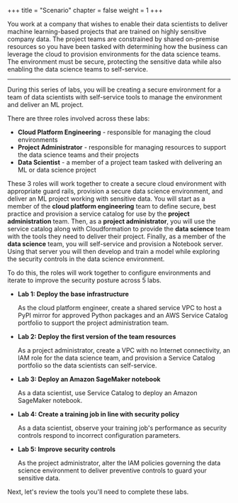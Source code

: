 +++
title = "Scenario"
chapter = false
weight = 1
+++

You work at a company that wishes to enable their data scientists to deliver machine learning-based projects that are trained on highly sensitive company data.  The project teams are constrained by shared on-premise resources so you have been tasked with determining how the business can leverage the cloud to provision environments for the data science teams.  The environment must be secure, protecting the sensitive data while also enabling the data science teams to self-service.

---

During this series of labs, you will be creating a secure environment for a team of data scientists with self-service tools to manage the environment and deliver an ML project.

There are three roles involved across these labs:

 - **Cloud Platform Engineering** - responsible for managing the cloud environments 
 - **Project Administrator** - responsible for managing resources to support the data science teams and their projects
 - **Data Scientist** - a member of a project team tasked with delivering an ML or data science project

These 3 roles will work together to create a secure cloud environment with appropriate guard rails, provision a secure data science environment, and deliver an ML project working with sensitive data.  You will start as a member of the **cloud platform engineering** team to define secure, best practice and provision a service catalog for use by the **project administration** team.  Then, as a **project administrator**, you will use the service catalog along with Cloudformation to provide the **data science** team with the tools they need to deliver their project.  Finally, as a member of the **data science** team, you will self-service and provision a Notebook server.  Using that server you will then develop and train a model while exploring the security controls in the data science environment.

To do this, the roles will work together to configure environments and iterate to improve the security posture across 5 labs.

 - **Lab 1: Deploy the base infrastructure**

     As the cloud platform engineer, create a shared service VPC to host a PyPI mirror for approved Python packages and an AWS Service Catalog portfolio to support the project administration team.

 - **Lab 2: Deploy the first version of the team resources**

     As a project administrator, create a VPC with no Internet connectivity, an IAM role for the data science team, and provision a Service Catalog portfolio so the data scientists can self-service.

 - **Lab 3: Deploy an Amazon SageMaker notebook**

     As a data scientist, use Service Catalog to deploy an Amazon SageMaker notebook.

 - **Lab 4: Create a training job in line with security policy**

     As a data scientist, observe your training job's performance as security controls respond to incorrect configuration parameters.

 - **Lab 5: Improve security controls**

     As the project administrator, alter the IAM policies governing the data science environment to deliver preventive controls to guard your sensitive data.

Next, let's review the tools you'll need to complete these labs.